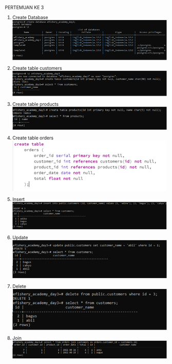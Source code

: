 PERTEMUAN KE 3

1. Create Database
![image](../screenshot/createdb.png)

2. Create table customers
![image](../screenshot/createtbcustomers.png)

3. Create table products
![image](../screenshot/createproducts.png)

4. Create table orders
![image](../screenshot/createorders.png)

5. Insert
![image](../screenshot/insert.png)

6. Update
![image](../screenshot/update.png)

7. Delete
![image](../screenshot/delete.png)

8. Join
![image](../screenshot/join.png)
